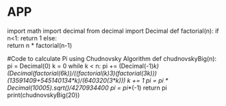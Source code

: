 # APP

import math
import decimal
from decimal import Decimal
def factorial(n):
    if n<1:
        return 1
    else:	
        return n * factorial(n-1)

#Code to calculate Pi using Chudnovsky Algorithm
def chudnovskyBig(n): 
    pi = Decimal(0)
    k = 0
    while k < n:
        pi += (Decimal(-1)**k)*(Decimal(factorial(6*k))/((factorial(k)**3)*(factorial(3*k)))* (13591409+545140134*k)/(640320**(3*k)))
        k += 1
    pi = pi * Decimal(10005).sqrt()/4270934400
    pi = pi**(-1)
    return pi
print(chudnovskyBig(20))
